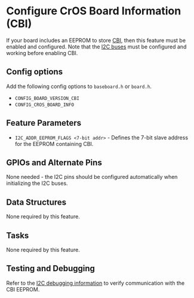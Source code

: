 # Configure CrOS Board Information (CBI)

If your board includes an EEPROM to store [CBI], then this feature must be
enabled and configured. Note that the [I2C buses] must be configured and working
before enabling CBI.

## Config options

Add the following config options to `baseboard.h` or `board.h`.

- `CONFIG_BOARD_VERSION_CBI`
- `CONFIG_CROS_BOARD_INFO`

## Feature Parameters

- `I2C_ADDR_EEPROM_FLAGS <7-bit addr>` - Defines the 7-bit slave address for the
  EEPROM containing CBI.

## GPIOs and Alternate Pins

None needed - the I2C pins should be configured automatically when initializing
the I2C buses.

## Data Structures

None required by this feature.

## Tasks

None required by this feature.

## Testing and Debugging

Refer to the [I2C debugging information] to verify communication with the CBI EEPROM.

[CBI]: https://chromium.googlesource.com/chromiumos/docs/+/master/design_docs/cros_board_info.md
[I2C buses]: ./i2c.md
[I2C debugging information]: ./i2c.md#